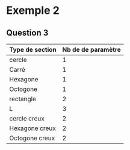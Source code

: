 ﻿# Exemple 2
## Question 3

| Type de section |Nb de de paramètre |
|--|--|
| cercle | 1 |
| Carré | 1 |
| Hexagone | 1 |
| Octogone | 1 |
| rectangle | 2 |
| L | 3 |
| cercle creux | 2 |
| Hexagone creux | 2 |
| Octogone creux | 2 |


 


     



